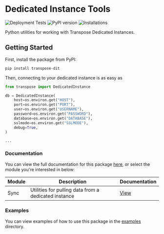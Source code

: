 # Dedicated Instance Tools
![Deployment Tests](https://github.com/TransposeData/transpose-python-sdk/actions/workflows/deployment_tests.yml/badge.svg) ![PyPI version](https://badge.fury.io/py/transpose-dit.svg) ![Installations](https://img.shields.io/pypi/dd/transpose-dit?color=g)

Python utilities for working with Transpose Dedicated Instances.

## Getting Started

First, install the package from PyPI:

```bash
pip install transpose-dit
```

Then, connecting to your dedicated instance is as easy as

```python
from transpose import DedicatedInstance

db = DedicatedInstance(
    host=os.environ.get("HOST"),
    port=os.environ.get("PORT"),
    user=os.environ.get("USERNAME"),
    password=os.environ.get("PASSWORD"),
    database=os.environ.get("DATABASE"),
    sslmode=os.environ.get("SSLMODE"),
    debug=True,
)

...
```

### Documentation
You can view the full documentation for this package [here](docs), or select the module you're interested in below:

| Module | Description                                          | Documentation        |
| ------ | ---------------------------------------------------- | -------------------- |
| Sync   | Utilities for pulling data from a dedicated instance | [View](docs/sync.md) |

### Examples
You can view examples of how to use this package in the [examples](examples) directory.
